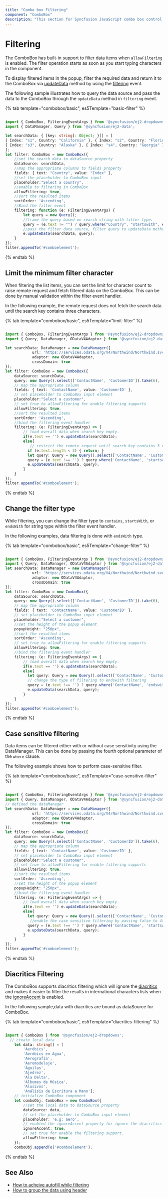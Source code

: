 ```yaml
---
title: "Combo box Filtering"
component: "ComboBox"
description: "This section for Syncfusion JavaScript combo box control shows the built-in filtering support with a rich set of filtering configurations."
---
```


# Filtering

The ComboBox has built-in support to filter data items when `allowFiltering` is enabled. The filter
operation starts as soon as you start typing characters in the component.

To display filtered items in the popup, filter the required data and return it to the ComboBox
via [updateData](../api/combo-box/#updatedata) method by using the [filtering](../api/combo-box/#filtering) event.

The following sample illustrates how to query the data source and pass the data to the ComboBox
through the `updateData` method in `filtering` event.

{% tab template="combobox/basic", es5Template="basic-filter" %}

```typescript

import { ComboBox, FilteringEventArgs } from '@syncfusion/ej2-dropdowns';
import { DataManager, Query } from '@syncfusion/ej2-data';

let searchData: { [key: string]: Object; }[] = [
{ Index: "s1", Country: "California" }, { Index: "s2", Country: "Florida" },
{ Index: "s3", Country: "Alaska" }, { Index: "s4", Country: "Georgia" }
];
let filter: ComboBox = new ComboBox({
    //set the search data to dataSource property
    dataSource: searchData,
    //map the appropriate columns to fields property
    fields: { text: "Country", value: "Index" },
    //set the placeholder to ComboBox input
    placeholder:"Select a country",
    //enable to filtering in ComboBox
    allowFiltering: true,
    //sort the resulted items
    sortOrder: 'Ascending',
    //Bind the filter event
    filtering: function (e: FilteringEventArgs) {
        let query = new Query();
        //frame the query based on search string with filter type.
        query = (e.text != "") ? query.where("Country", "startswith", e.text, true) : query;
        //pass the filter data source, filter query to updateData method.
        e.updateData(searchData, query);
    }
});
filter.appendTo('#comboelement');

```

{% endtab %}

## Limit the minimum filter character

When filtering the list items, you can set the limit for character count to raise remote request and fetch
filtered data on the ComboBox. This can be done by manual validation within the filter event handler.

In the following example, the remote request does not fetch the search data until the search key contains three characters.

{% tab template="combobox/basic", es5Template="limit-filter" %}

```typescript

import { ComboBox, FilteringEventArgs } from '@syncfusion/ej2-dropdowns';
import { Query, DataManager, ODataV4Adaptor } from '@syncfusion/ej2-data';

let searchData: DataManager = new DataManager({
            url: 'https://services.odata.org/V4/Northwind/Northwind.svc/Customers',
            adaptor: new ODataV4Adaptor,
            crossDomain: true
});
let filter: ComboBox = new ComboBox({
    dataSource: searchData,
    query: new Query().select(['ContactName', 'CustomerID']).take(6),
    // map the appropriate column
    fields: { text: 'ContactName', value: 'CustomerID' },
    // set placeholder to ComboBox input element
    placeholder:"Select a customer",
    // set true to allowFiltering for enable filtering supports
    allowFiltering: true,
    //sort the resulted items
    sortOrder: 'Ascending',
    //bind the filtering event handler
    filtering: (e: FilteringEventArgs) => {
        // load overall data when search key empty.
        if(e.text == '') e.updateData(searchData);
        else{
           // restrict the remote request until search key contains 3 characters.
          if (e.text.length < 3) { return; }
          let query: Query = new Query().select(['ContactName', 'CustomerID']);
          query = (e.text !== '') ? query.where('ContactName', 'startswith', e.text, true) : query;
          e.updateData(searchData, query);
        }
    }
});
filter.appendTo('#comboelement');

```

{% endtab %}

## Change the filter type

While filtering, you can change the filter type to `contains`,
`startsWith`, or `endsWith` for string type within the filter event handler.

In the following examples, data filtering is done with `endsWith` type.

{% tab template="combobox/basic", es5Template="change-filter" %}

```typescript

import { ComboBox, FilteringEventArgs } from '@syncfusion/ej2-dropdowns';
import { Query, DataManager, ODataV4Adaptor } from '@syncfusion/ej2-data';
let searchData: DataManager = new DataManager({
            url: 'https://services.odata.org/V4/Northwind/Northwind.svc/Customers',
            adaptor: new ODataV4Adaptor,
            crossDomain: true
});
let filter: ComboBox = new ComboBox({
    dataSource: searchData,
    query: new Query().select(['ContactName', 'CustomerID']).take(6),
    // map the appropriate column
    fields: { text: 'ContactName', value: 'CustomerID' },
    // set placeholder to ComboBox input element
    placeholder:"Select a customer",
    //set the height of the popup element
    popupHeight: "250px",
    //sort the resulted items
    sortOrder: 'Ascending',
    // set true to allowFiltering for enable filtering supports
    allowFiltering: true,
    //bind the filtering event handler
    filtering: (e: FilteringEventArgs) => {
        // load overall data when search key empty.
        if(e.text == '') e.updateData(searchData);
        else{
          let query: Query = new Query().select(['ContactName', 'CustomerID']);
          // change the type of filtering to endswith filtering
          query = (e.text !== '') ? query.where('ContactName', 'endswith', e.text, true) : query;
          e.updateData(searchData, query);
        }
    }
});
filter.appendTo('#comboelement');

```

{% endtab %}

## Case sensitive filtering

Data items can be filtered either with or without case sensitivity using the DataManager. This can be done
by passing the fourth optional parameter of the `where` clause.

The following example shows how to perform case-sensitive filter.

{% tab template="combobox/basic", es5Template="case-sensitive-filter" %}

```typescript

import { ComboBox, FilteringEventArgs } from '@syncfusion/ej2-dropdowns';
import { Query, DataManager, ODataV4Adaptor } from '@syncfusion/ej2-data';
// defined the dataManager
let searchData: DataManager = new DataManager({
            url: 'https://services.odata.org/V4/Northwind/Northwind.svc/Customers',
            adaptor: new ODataV4Adaptor,
            crossDomain: true
});
let filter: ComboBox = new ComboBox({
    dataSource: searchData,
    query: new Query().select(['ContactName', 'CustomerID']).take(6),
    // map the appropriate column
    fields: { text: 'ContactName', value: 'CustomerID' },
    // set placeholder to ComboBox input element
    placeholder:"Select a customer",
    // set true to allowFiltering for enable filtering supports
    allowFiltering: true,
    //sort the resulted items
    sortOrder: 'Ascending',
    //set the height of the popup element
    popupHeight: "250px",
    //bind the filtering event handler
    filtering: (e: FilteringEventArgs) => {
        // load overall data when search key empty.
        if(e.text == '') e.updateData(searchData);
        else{
          let query: Query = new Query().select(['ContactName', 'CustomerID']);
           //enable the case sensitive filtering by passing false to 4th parameter.
          query = (e.text !== '') ? query.where('ContactName', 'startswith', e.text, false) : query;
          e.updateData(searchData, query);
        }
    }
});
filter.appendTo('#comboelement');

```

{% endtab %}

## Diacritics Filtering

The ComboBox supports diacritics filtering which will ignore the [diacritics](https://en.wikipedia.org/wiki/Diacritic) and makes it easier to filter the results in international characters lists when the [ignoreAccent](../api/combo-box/#ignoreaccent) is enabled.

In the following sample,data with diacritics are bound as dataSource for ComboBox.

{% tab template="combobox/basic", es5Template="diacritics-filtering" %}

```typescript

import { ComboBox } from '@syncfusion/ej2-dropdowns';
  // create local data
    let data: string[] = [
        'Aeróbics',
        'Aeróbics en Agua',
        'Aerografía',
        'Aeromodelaje',
        'Águilas',
        'Ajedrez',
        'Ala Delta',
        'Álbumes de Música',
        'Alusivos',
        'Análisis de Escritura a Mano'];
    // initialize ComboBox component
    let comboObj: ComboBox = new ComboBox({
        //set the local data to dataSource property
        dataSource: data,
        // set the placeholder to ComboBox input element
        placeholder: 'e.g: aero',
        // enabled the ignoreAccent property for ignore the diacritics
        ignoreAccent: true,
        // set true for enable the filtering support.
        allowFiltering: true
    });
    comboObj.appendTo('#comboelement');

```

{% endtab %}

## See Also

* [How to acheive autofill while filtering](./how-to/autofill)
* [How to group the data using header](./grouping)